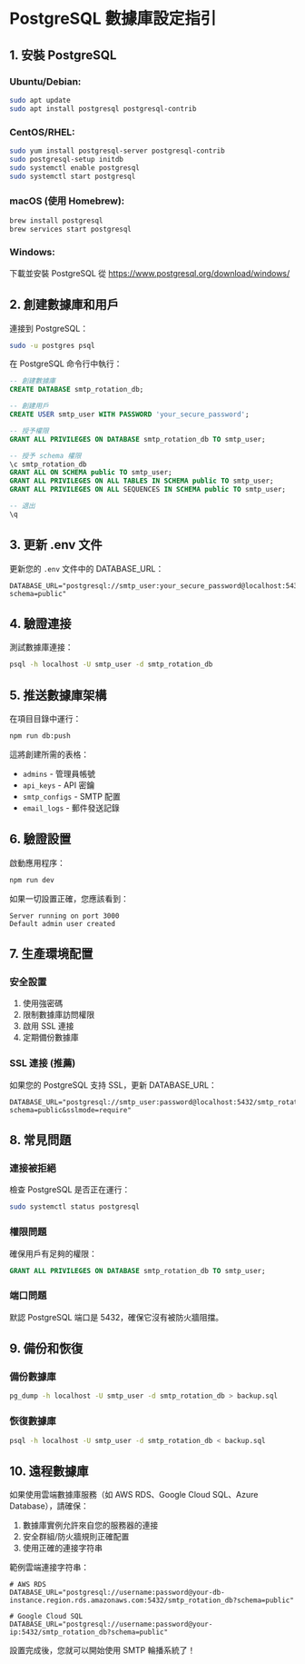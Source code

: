 # PostgreSQL 數據庫設定指引

## 1. 安裝 PostgreSQL

### Ubuntu/Debian:
```bash
sudo apt update
sudo apt install postgresql postgresql-contrib
```

### CentOS/RHEL:
```bash
sudo yum install postgresql-server postgresql-contrib
sudo postgresql-setup initdb
sudo systemctl enable postgresql
sudo systemctl start postgresql
```

### macOS (使用 Homebrew):
```bash
brew install postgresql
brew services start postgresql
```

### Windows:
下載並安裝 PostgreSQL 從 https://www.postgresql.org/download/windows/

## 2. 創建數據庫和用戶

連接到 PostgreSQL：
```bash
sudo -u postgres psql
```

在 PostgreSQL 命令行中執行：
```sql
-- 創建數據庫
CREATE DATABASE smtp_rotation_db;

-- 創建用戶
CREATE USER smtp_user WITH PASSWORD 'your_secure_password';

-- 授予權限
GRANT ALL PRIVILEGES ON DATABASE smtp_rotation_db TO smtp_user;

-- 授予 schema 權限
\c smtp_rotation_db
GRANT ALL ON SCHEMA public TO smtp_user;
GRANT ALL PRIVILEGES ON ALL TABLES IN SCHEMA public TO smtp_user;
GRANT ALL PRIVILEGES ON ALL SEQUENCES IN SCHEMA public TO smtp_user;

-- 退出
\q
```

## 3. 更新 .env 文件

更新您的 `.env` 文件中的 DATABASE_URL：

```env
DATABASE_URL="postgresql://smtp_user:your_secure_password@localhost:5432/smtp_rotation_db?schema=public"
```

## 4. 驗證連接

測試數據庫連接：
```bash
psql -h localhost -U smtp_user -d smtp_rotation_db
```

## 5. 推送數據庫架構

在項目目錄中運行：
```bash
npm run db:push
```

這將創建所需的表格：
- `admins` - 管理員帳號
- `api_keys` - API 密鑰
- `smtp_configs` - SMTP 配置
- `email_logs` - 郵件發送記錄

## 6. 驗證設置

啟動應用程序：
```bash
npm run dev
```

如果一切設置正確，您應該看到：
```
Server running on port 3000
Default admin user created
```

## 7. 生產環境配置

### 安全設置
1. 使用強密碼
2. 限制數據庫訪問權限
3. 啟用 SSL 連接
4. 定期備份數據庫

### SSL 連接 (推薦)
如果您的 PostgreSQL 支持 SSL，更新 DATABASE_URL：
```env
DATABASE_URL="postgresql://smtp_user:password@localhost:5432/smtp_rotation_db?schema=public&sslmode=require"
```

## 8. 常見問題

### 連接被拒絕
檢查 PostgreSQL 是否正在運行：
```bash
sudo systemctl status postgresql
```

### 權限問題
確保用戶有足夠的權限：
```sql
GRANT ALL PRIVILEGES ON DATABASE smtp_rotation_db TO smtp_user;
```

### 端口問題
默認 PostgreSQL 端口是 5432，確保它沒有被防火牆阻擋。

## 9. 備份和恢復

### 備份數據庫
```bash
pg_dump -h localhost -U smtp_user -d smtp_rotation_db > backup.sql
```

### 恢復數據庫
```bash
psql -h localhost -U smtp_user -d smtp_rotation_db < backup.sql
```

## 10. 遠程數據庫

如果使用雲端數據庫服務（如 AWS RDS、Google Cloud SQL、Azure Database），請確保：

1. 數據庫實例允許來自您的服務器的連接
2. 安全群組/防火牆規則正確配置
3. 使用正確的連接字符串

範例雲端連接字符串：
```env
# AWS RDS
DATABASE_URL="postgresql://username:password@your-db-instance.region.rds.amazonaws.com:5432/smtp_rotation_db?schema=public"

# Google Cloud SQL
DATABASE_URL="postgresql://username:password@your-ip:5432/smtp_rotation_db?schema=public"
```

設置完成後，您就可以開始使用 SMTP 輪播系統了！